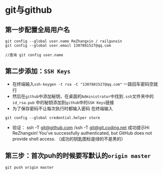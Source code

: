 # git与github

## 第一步配置全局用户名

```shell
git config --global user.name ReZhangxin / railgunxin
git config --global user.email 1307881527@qq.com

//查询 git config user.name
```
## 第二步添加：`SSH Keys`

- 在终端输入`ssh-keygen -t rsa -C "1307881527@qq.com"` 一路回车密码空就行
- 然后在`github`中添加秘钥，在桌面的`Administrator`中找到`.ssh`文件夹中的`id_rsa.pub` 中的秘钥添加到`github`中的`SSH Keys`链接
- 为了保存密码不让每次执行时都输入密码 在终端输入
```
git config --global credential.helper store
```
- 验证： ssh -T git@github.com /ssh -T git@git.coding.net
成功提示Hi ReZhangxin! You've successfully authenticated, but GitHub does not provide shell access.
（成功的钥匙图标是绿的不是黑的）

## 第三步：首次puh的时候要写默认的`origin master`

```
git push origin master
```
